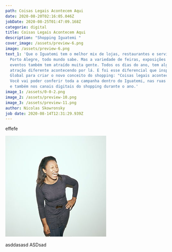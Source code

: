 ```yaml
---
path: Coisas Legais Acontecem Aqui
date: 2020-08-20T02:16:05.046Z
jobDate: 2020-08-25T01:47:09.168Z
categorie: digital
title: Coisas Legais Acontecem Aqui
description: "Shopping Iguatemi "
cover_image: /assets/preview-6.png
image: /assets/preview-6.png
text_1: 'Que o Iguatemi tem o melhor mix de lojas, restaurantes e serviços de
  Porto Alegre, todo mundo sabe. Mas a variedade de feiras, exposições e outros
  eventos também tem atraído muita gente. Todos os dias do ano, tem alguma
  atração diferente acontecendo por lá. E foi esse diferencial que inspirou a
  Global para criar o novo conceito do shopping: "Coisas legais acontecem aqui".
  Você vai poder conferir toda a campanha dentro do Iguatemi, nas ruas da cidade
  e também nos canais digitais do shopping durante o ano.'
image_1: /assets/0-0-2.png
image_2: /assets/preview-10.png
image_3: /assets/preview-11.png
author: Nicolas Skowronsky
job date: 2020-08-14T12:31:29.939Z
---
```

effefe

![cesco](/assets/10-maria-dornelles.jpg "cescp")

asddasasd
ASDsad
